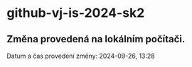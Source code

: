 # github-vj-is-2024-sk2


## Změna provedená na lokálním počítači.
Datum a čas provedení změny: 2024-09-26, 13:28

